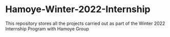 # Hamoye-Winter-2022-Internship
This repository stores all the projects carried out as part of the Winter 2022 Internship Program with Hamoye Group
